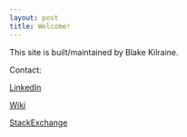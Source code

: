 ```yaml
---
layout: post
title: Welcome!
---
```


This site is built/maintained by Blake Kilraine.  

Contact:


  [LinkedIn](https://www.linkedin.com/in/blake-kilraine/)


  [Wiki](wiki.kilraine.com)


  [StackExchange](https://www.linkedin.com/in/blake-kilraine/)

